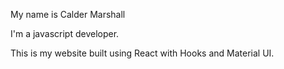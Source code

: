 My name is Calder Marshall

I'm a javascript developer.

This is my website built using React with Hooks and Material UI.
